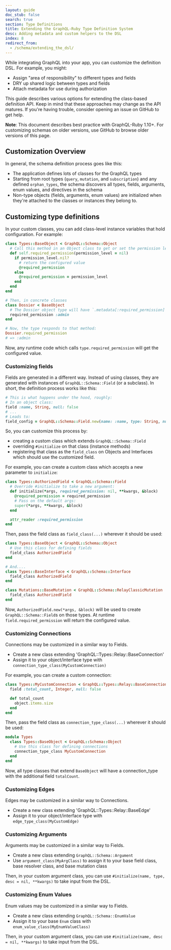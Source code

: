 ```yaml
---
layout: guide
doc_stub: false
search: true
section: Type Definitions
title: Extending the GraphQL-Ruby Type Definition System
desc: Adding metadata and custom helpers to the DSL
index: 8
redirect_from:
  - /schema/extending_the_dsl/
---
```


While integrating GraphQL into your app, you can customize the definition DSL. For example, you might:

- Assign "area of responsibility" to different types and fields
- DRY up shared logic between types and fields
- Attach metadata for use during authorization

This guide describes various options for extending the class-based definition API. Keep in mind that these approaches may change as the API matures. If you're having trouble, consider opening an issue on GitHub to get help.

**Note**: This document describes best practice with GraphQL-Ruby 1.10+. For customizing schemas on older versions, use GitHub to browse older versions of this page.

## Customization Overview

In general, the schema definition process goes like this:

- The application defines lots of classes for the GraphQL types
- Starting from root types (`query`, `mutation`, and `subscription`) and any defined `orphan_types`, the schema discovers all types, fields, arguments, enum values, and directives in the schema
- Non-type objects (fields, arguments, enum values) are initialized when they're attached to the classes or instances they belong to.

## Customizing type definitions

In your custom classes, you can add class-level instance variables that hold configuration. For example:

```ruby
class Types::BaseObject < GraphQL::Schema::Object
  # Call this method in an Object class to get or set the permission level:
  def self.required_permission(permission_level = nil)
    if permission_level.nil?
      # return the configured value
      @required_permission
    else
      @required_permission = permission_level
    end
  end
end

# Then, in concrete classes
class Dossier < BaseObject
  # The Dossier object type will have `.metadata[:required_permission] # => :admin`
  required_permission :admin
end

# Now, the type responds to that method:
Dossier.required_permission
# => :admin
```

Now, any runtime code which calls `type.required_permission` will get the configured value.

### Customizing fields

Fields are generated in a different way. Instead of using classes, they are generated with instances of `GraphQL::Schema::Field` (or a subclass). In short, the definition process works like this:

```ruby
# This is what happens under the hood, roughly:
# In an object class:
field :name, String, null: false
# ...
# Leads to:
field_config = GraphQL::Schema::Field.new(name: :name, type: String, null: false)
```

So, you can customize this process by:

- creating a custom class which extends `GraphQL::Schema::Field`
- overriding `#initialize` on that class (instance methods)
- registering that class as the `field_class` on Objects and Interfaces which should use the customized field.

For example, you can create a custom class which accepts a new parameter to `initialize`:

```ruby
class Types::AuthorizedField < GraphQL::Schema::Field
  # Override #initialize to take a new argument:
  def initialize(*args, required_permission: nil, **kwargs, &block)
    @required_permission = required_permission
    # Pass on the default args:
    super(*args, **kwargs, &block)
  end

  attr_reader :required_permission
end
```

Then, pass the field class as `field_class(...)` wherever it should be used:

```ruby
class Types::BaseObject < GraphQL::Schema::Object
  # Use this class for defining fields
  field_class AuthorizedField
end

# And....
class Types::BaseInterface < GraphQL::Schema::Interface
  field_class AuthorizedField
end

class Mutations::BaseMutation < GraphQL::Schema::RelayClassicMutation
  field_class AuthorizedField 
end 
```

Now, `AuthorizedField.new(*args, &block)` will be used to create `GraphQL::Schema::Field`s on those types. At runtime `field.required_permission` will return the configured value.

### Customizing Connections

Connections may be customized in a similar way to Fields.

- Create a new class extending 'GraphQL::Types::Relay::BaseConnection'
- Assign it to your object/interface type with `connection_type_class(MyCustomConnection)`

For example, you can create a custom connection:

```ruby
class Types::MyCustomConnection < GraphQL::Types::Relay::BaseConnection
  field :total_count, Integer, null: false

  def total_count
    object.items.size
  end
end
```

Then, pass the field class as `connection_type_class(...)` wherever it should be used:

```ruby
module Types
  class Types::BaseObject < GraphQL::Schema::Object
    # Use this class for defining connections
    connection_type_class MyCustomConnection
  end
end
```

Now, all type classes that extend `BaseObject` will have a connection_type with the additional field `totalCount`.

### Customizing Edges

Edges may be customized in a similar way to Connections.

- Create a new class extending 'GraphQL::Types::Relay::BaseEdge'
- Assign it to your object/interface type with `edge_type_class(MyCustomEdge)`

### Customizing Arguments

Arguments may be customized in a similar way to Fields.

- Create a new class extending `GraphQL::Schema::Argument`
- Use `argument_class(MyArgClass)` to assign it to your base field class, base resolver class, and base mutation class

Then, in your custom argument class, you can use `#initialize(name, type, desc = nil, **kwargs)` to take input from the DSL.

### Customizing Enum Values

Enum values may be customized in a similar way to Fields.

- Create a new class extending `GraphQL::Schema::EnumValue`
- Assign it to your base `Enum` class with `enum_value_class(MyEnumValueClass)`

Then, in your custom argument class, you can use `#initialize(name, desc = nil, **kwargs)` to take input from the DSL.
